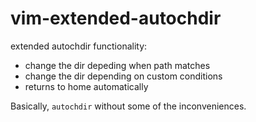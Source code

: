 # vim-extended-autochdir

extended autochdir functionality:

- change the dir depeding when path matches
- change the dir depending on custom conditions
- returns to home automatically

Basically, `autochdir` without some of the inconveniences.

